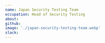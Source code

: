 ```yaml
---
name: Japan Security Testing Team
occupation: Head of Security Testing
about: 
github: 
image: './japan-security-testing-team.webp'
slack: 
---
```


